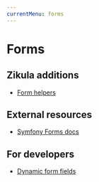 ```yaml
---
currentMenu: forms
---
```

# Forms

## Zikula additions

- [Form helpers](FormHelpers.md)

## External resources

- [Symfony Forms docs](https://symfony.com/doc/current/forms.html)

## For developers

- [Dynamic form fields](Dev/DynamicFormFields.md)
